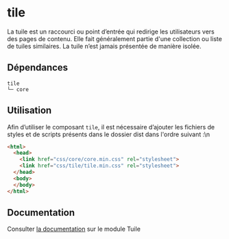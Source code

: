 # tile

La tuile est un raccourci ou point d’entrée qui redirige les utilisateurs vers des pages de contenu. Elle fait généralement partie d'une collection ou liste de tuiles similaires. La tuile n’est jamais présentée de manière isolée.

## Dépendances
```shell
tile
└─ core
```

## Utilisation
Afin d’utiliser le composant `tile`, il est nécessaire d’ajouter les fichiers de styles et de scripts présents dans le dossier dist dans l'ordre suivant :\n
```html
<html>
  <head>
    <link href="css/core/core.min.css" rel="stylesheet">
    <link href="css/tile/tile.min.css" rel="stylesheet">
  </head>
  <body>
  </body>
</html>
```

## Documentation

Consulter [la documentation](https://www.systeme-de-design.gouv.fr/elements-d-interface/composants/tuile) sur le module Tuile
